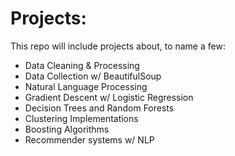 # Projects:
This repo will include projects about, to name a few:
- Data Cleaning & Processing
- Data Collection w/ BeautifulSoup
- Natural Language Processing
- Gradient Descent w/ Logistic Regression
- Decision Trees and Random Forests
- Clustering Implementations
- Boosting Algorithms
- Recommender systems w/ NLP



